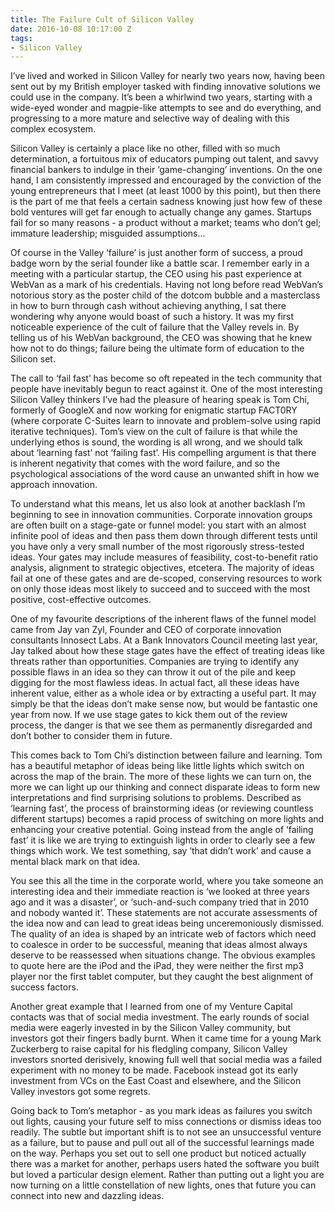 ```yaml
---
title: The Failure Cult of Silicon Valley
date: 2016-10-08 10:17:00 Z
tags:
- Silicon Valley
---
```


I’ve lived and worked in Silicon Valley for nearly two years now, having been sent out by my British employer tasked with finding innovative solutions we could use in the company. It’s been a whirlwind two years, starting with a wide-eyed wonder and magpie-like attempts to see and do everything, and progressing to a more mature and selective way of dealing with this complex ecosystem. 

Silicon Valley is certainly a place like no other, filled with so much determination, a fortuitous mix of educators pumping out talent, and savvy financial bankers to indulge in their ‘game-changing’ inventions. On the one hand, I am consistently impressed and encouraged by the conviction of the young entrepreneurs that I meet (at least 1000 by this point), but then there is the part of me that feels a certain sadness knowing just how few of these bold ventures will get far enough to actually change any games. Startups fail for so many reasons - a product without a market; teams who don’t gel; immature leadership; misguided assumptions… 

Of course in the Valley ‘failure’ is just another form of success, a proud badge worn by the serial founder like a battle scar. I remember early in a meeting with a particular startup, the CEO using his past experience at WebVan as a mark of his credentials. Having not long before read WebVan’s notorious story as the poster child of the dotcom bubble and a masterclass in how to burn through cash without achieving anything, I sat there wondering why anyone would boast of such a history. It was my first noticeable experience of the cult of failure that the Valley revels in. By telling us of his WebVan background, the CEO was showing that he knew how not to do things; failure being the ultimate form of education to the Silicon set. 

The call to ‘fail fast’ has become so oft repeated in the tech community that people have inevitably begun to react against it. One of the most interesting Silicon Valley thinkers I’ve had the pleasure of hearing speak is Tom Chi, formerly of GoogleX and now working for enigmatic startup FACT0RY (where corporate C-Suites learn to innovate and problem-solve using rapid iterative techniques). Tom’s view on the cult of failure is that while the underlying ethos is sound, the wording is all wrong, and we should talk about ‘learning fast’ not ‘failing fast’. His compelling argument is that there is inherent negativity that comes with the word failure, and so the psychological associations of the word cause an unwanted shift in how we approach innovation. 

To understand what this means, let us also look at another backlash I’m beginning to see in innovation communities. Corporate innovation groups are often built on a stage-gate or funnel model: you start with an almost infinite pool of ideas and then pass them down through different tests until you have only a very small number of the most rigorously stress-tested ideas. Your gates may include measures of feasibility, cost-to-benefit ratio analysis, alignment to strategic objectives, etcetera. The majority of ideas fail at one of these gates and are de-scoped, conserving resources to work on only those ideas most likely to succeed and to succeed with the most positive, cost-effective outcomes. 

One of my favourite descriptions of the inherent flaws of the funnel model came from Jay van Zyl, Founder and CEO of corporate innovation consultants Innosect Labs. At a Bank Innovators Council meeting last year, Jay talked about how these stage gates have the effect of treating ideas like threats rather than opportunities. Companies are trying to identify any possible flaws in an idea so they can throw it out of the pile and keep digging for the most flawless ideas. In actual fact, all these ideas have inherent value, either as a whole idea or by extracting a useful part. It may simply be that the ideas don’t make sense now, but would be fantastic one year from now. If we use stage gates to kick them out of the review process, the danger is that we see them as permanently disregarded and don’t bother to consider them in future.

This comes back to Tom Chi’s distinction between failure and learning. Tom has a beautiful metaphor of ideas being like little lights which switch on across the map of the brain. The more of these lights we can turn on, the more we can light up our thinking and connect disparate ideas to form new interpretations and find surprising solutions to problems. Described as ‘learning fast’, the process of brainstorming ideas (or reviewing countless different startups) becomes a rapid process of switching on more lights and enhancing your creative potential. Going instead from the angle of ‘failing fast’ it is like we are trying to extinguish lights in order to clearly see a few things which work. We test something, say ‘that didn’t work’ and cause a mental black mark on that idea. 

You see this all the time in the corporate world, where you take someone an interesting idea and their immediate reaction is ‘we looked at three years ago and it was a disaster’, or ‘such-and-such company tried that in 2010 and nobody wanted it’. These statements are not accurate assessments of the idea now and can lead to great ideas being unceremoniously dismissed. The quality of an idea is shaped by an intricate web of factors which need to coalesce in order to be successful, meaning that ideas almost always deserve to be reassessed when situations change. The obvious examples to quote here are the iPod and the iPad, they were neither the first mp3 player nor the first tablet computer, but they caught the best alignment of success factors. 

Another great example that I learned from one of my Venture Capital contacts was that of social media investment. The early rounds of social media were eagerly invested in by the Silicon Valley community, but investors got their fingers badly burnt. When it came time for a young Mark Zuckerberg to raise capital for his fledgling company, Silicon Valley investors snorted derisively, knowing full well that social media was a failed experiment with no money to be made. Facebook instead got its early investment from VCs on the East Coast and elsewhere, and the Silicon Valley investors got some regrets. 

Going back to Tom’s metaphor - as you mark ideas as failures you switch out lights, causing your future self to miss connections or dismiss ideas too readily. The subtle but important shift is to not see an unsuccessful venture as a failure, but to pause and pull out all of the successful learnings made on the way. Perhaps you set out to sell one product but noticed actually there was a market for another, perhaps users hated the software you built but loved a particular design element. Rather than putting out a light you are now turning on a little constellation of new lights, ones that future you can connect into new and dazzling ideas.